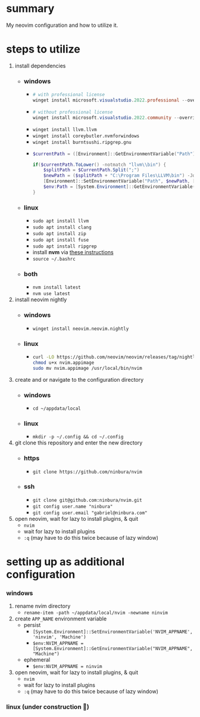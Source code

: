 # summary
My neovim configuration and how to utilize it.
# steps to utilize
1. install dependencies
    - ### windows
        - ```powershell
          # with professional license
          winget install microsoft.visualstudio.2022.professional --override "--wait --quiet --add ProductLang En-us --add Microsoft.VisualStudio.Workload.NativeDesktop --includeRecommended"
          ```
        - ```powershell
          # without professional license
          winget install microsoft.visualstudio.2022.community --override "--wait --quiet --add ProductLang En-us --add Microsoft.VisualStudio.Workload.NativeDesktop --includeRecommended"
          ```
        - `winget install llvm.llvm`
        - `winget install coreybutler.nvmforwindows`
        - `winget install burntsushi.ripgrep.gnu`
        - ```powershell
          $currentPath = ([Environment]::GetEnvironmentVariable("Path"))
          
          if($currentPath.ToLower() -notmatch "llvm\\bin") {
              $splitPath = $CurrentPath.Split(";")
              $newPath = ($splitPath + "C:\Program Files\LLVM\bin") -Join ";"
              [Environment]::SetEnvironmentVariable("Path", $newPath, [EnvironmentVariableTarget]::Machine)
              $env:Path = [System.Environment]::GetEnvironmentVariable("Path","Machine") + ";" + [System.Environment]::GetEnvironmentVariable("Path", "User")
          }
          ```
    - ### linux
        - `sudo apt install llvm`
        - `sudo apt install clang`
        - `sudo apt install zip`
        - `sudo apt install fuse`
        - `sudo apt install ripgrep`
        - install **nvm** via [these instructions](https://github.com/nvm-sh/nvm#installing-and-updating)
        - `source ~/.bashrc`
    - ### both
        - `nvm install latest`
        - `nvm use latest`
2. install neovim nightly
    - ### windows
        - `winget install neovim.neovim.nightly`
    - ### linux
        - ```bash
          curl -LO https://github.com/neovim/neovim/releases/tag/nightly/download/nvim.appimage`
          chmod u+x nvim.appimage
          sudo mv nvim.appimage /usr/local/bin/nvim
          ```
3. create and or navigate to the configuration directory
    - ### windows
        - `cd ~/appdata/local`
    - ### linux
        - `mkdir -p ~/.config && cd ~/.config`
4. git clone this repository and enter the new directory
    - ### https
        - `git clone https://github.com/ninbura/nvim`
    - ### ssh
        - `git clone git@github.com:ninbura/nvim.git`
        - `git config user.name "ninbura"`
        - `git config user.email "gabriel@ninbura.com"`
5. open neovim, wait for lazy to install plugins, & quit
    - `nvim`
    - wait for lazy to install plugins
    - `:q` (may have to do this twice because of lazy window)
# setting up as additional configuration
### windows
1. rename nvim directory
    - `rename-item -path ~/appdata/local/nvim -newname ninvim`
2. create `APP_NAME` environment variable
    - persist
        - `[System.Environment]::SetEnvironmentVariable('NVIM_APPNAME', 'ninvim', 'Machine')`
        - `$env:NVIM_APPNAME = [System.Environment]::GetEnvironmentVariable("NVIM_APPNAME", "Machine")`
    - ephemeral
        - `$env:NVIM_APPNAME = ninvim`
3. open neovim, wait for lazy to install plugins, & quit
    - `nvim`
    - wait for lazy to install plugins
    - `:q` (may have to do this twice because of lazy window)
### linux (under construction 🚧)
